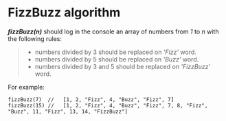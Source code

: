 # FizzBuzz algorithm

**_fizzBuzz(n)_** should log in the console an array of numbers from _1_ to _n_ with the following rules:

>- numbers divided by 3 should be replaced on _'Fizz'_ word.
>- numbers divided by 5 should be replaced on _'Buzz'_ word.
>- numbers divided by 3 and 5 should be replaced on _'FizzBuzz'_ word.


For example:

```
fizzBuzz(7)  //   [1, 2, "Fizz", 4, "Buzz", "Fizz", 7]
fizzBuzz(15) //   [1, 2, "Fizz", 4, "Buzz", "Fizz", 7, 8, "Fizz", "Buzz", 11, "Fizz", 13, 14, "FizzBuzz"]
```
